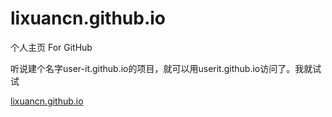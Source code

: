 lixuancn.github.io
==================

个人主页 For GitHub

听说建个名字user-it.github.io的项目，就可以用userit.github.io访问了。我就试试

<a href="http://lixuancn.github.io">lixuancn.github.io</a>

